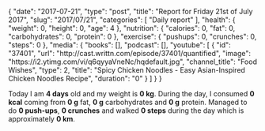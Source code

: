 {
    "date": "2017-07-21",
    "type": "post",
    "title": "Report for Friday 21st of July 2017",
    "slug": "2017\/07\/21",
    "categories": [
        "Daily report"
    ],
    "health": {
        "weight": 0,
        "height": 0,
        "age": 4
    },
    "nutrition": {
        "calories": 0,
        "fat": 0,
        "carbohydrates": 0,
        "protein": 0
    },
    "exercise": {
        "pushups": 0,
        "crunches": 0,
        "steps": 0
    },
    "media": {
        "books": [],
        "podcast": [],
        "youtube": [
            {
                "id": "37401",
                "url": "http:\/\/cast.writtn.com\/episode\/37401\/quantified",
                "image": "https:\/\/i2.ytimg.com\/vi\/q6qyyaVneNc\/hqdefault.jpg",
                "channel_title": "Food Wishes",
                "type": 2,
                "title": "Spicy Chicken Noodles - Easy Asian-Inspired Chicken Noodles Recipe",
                "duration": "0"
            }
        ]
    }
}

Today I am <strong>4 days</strong> old and my weight is <strong>0 kg</strong>. During the day, I consumed <strong>0 kcal</strong> coming from <strong>0 g</strong> fat, <strong>0 g</strong> carbohydrates and <strong>0 g</strong> protein. Managed to do <strong>0 push-ups</strong>, <strong>0 crunches</strong> and walked <strong>0 steps</strong> during the day which is approximately <strong>0 km</strong>.